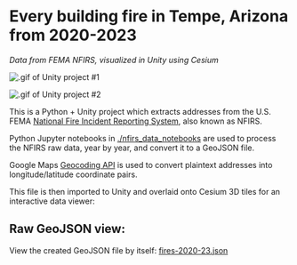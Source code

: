# Every building fire in Tempe, Arizona from 2020-2023

*Data from FEMA NFIRS, visualized in Unity using Cesium*

![.gif of Unity project #1](./unity_recording.gif)

![.gif of Unity project #2](./unity_recording2.gif)

This is a Python + Unity project which extracts addresses from the U.S. FEMA [National Fire Incident Reporting System](https://www.usfa.fema.gov/nfirs/access-data/), also known as NFIRS.

Python Jupyter notebooks in [./nfirs_data_notebooks](.nfirs_data_notebooks/1_fire_data.ipynb) are used to process the NFIRS raw data, year by year, and convert it to a GeoJSON file.

Google Maps [Geocoding API](https://developers.google.com/maps/documentation/geocoding/overview) is used to convert plaintext addresses into longitude/latitude coordinate pairs.

This file is then imported to Unity and overlaid onto Cesium 3D tiles for an interactive data viewer:

## Raw GeoJSON view:

View the created GeoJSON file by itself: [fires-2020-23.json](https://github.com/alexvng/nfirs-unity-visualization/blob/02e6b9596ff596484bbc59d7a34b50621132f667/Assets/fires-2020-23.json)
